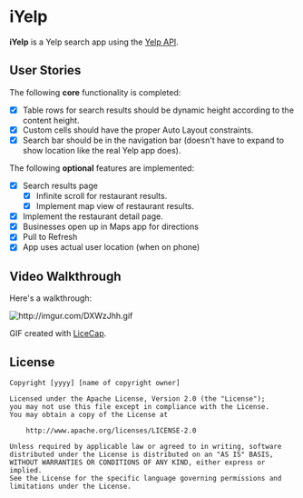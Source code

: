 # iYelp

**iYelp** is a Yelp search app using the [Yelp API](http://www.yelp.com/developers/documentation/v2/search_api).

## User Stories

The following **core** functionality is completed:

- [x] Table rows for search results should be dynamic height according to the content height.
- [x] Custom cells should have the proper Auto Layout constraints.
- [x] Search bar should be in the navigation bar (doesn't have to expand to show location like the real Yelp app does).

The following **optional** features are implemented:

- [x] Search results page
   - [x] Infinite scroll for restaurant results.
   - [x] Implement map view of restaurant results.
- [x] Implement the restaurant detail page.
- [x] Businesses open up in Maps app for directions
- [x] Pull to Refresh
- [x] App uses actual user location (when on phone)

## Video Walkthrough 

Here's a walkthrough:

<img src='http://imgur.com/DXWzJhh.gif' title='Video Walkthrough' width='' alt='http://imgur.com/DXWzJhh.gif' />

GIF created with [LiceCap](http://www.cockos.com/licecap/).

## License

    Copyright [yyyy] [name of copyright owner]

    Licensed under the Apache License, Version 2.0 (the "License");
    you may not use this file except in compliance with the License.
    You may obtain a copy of the License at

        http://www.apache.org/licenses/LICENSE-2.0

    Unless required by applicable law or agreed to in writing, software
    distributed under the License is distributed on an "AS IS" BASIS,
    WITHOUT WARRANTIES OR CONDITIONS OF ANY KIND, either express or implied.
    See the License for the specific language governing permissions and
    limitations under the License.
